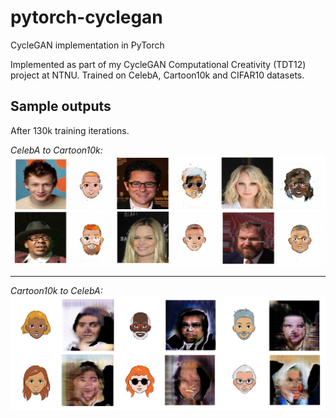 # pytorch-cyclegan
CycleGAN implementation in PyTorch

Implemented as part of my CycleGAN Computational Creativity (TDT12) project at NTNU.
Trained on CelebA, Cartoon10k and CIFAR10 datasets.

## Sample outputs

After 130k training iterations.

*CelebA to Cartoon10k:*
![alt text](https://github.com/evgiz/pytorch-cyclegan/blob/master/img/celeb_to_cartoon.png?raw=true)

---

*Cartoon10k to CelebA:*
![alt text](https://github.com/evgiz/pytorch-cyclegan/blob/master/img/cartoon_to_celeb.png?raw=true)

